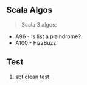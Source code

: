 Scala Algos
-----------
>Scala 3 algos:
* A96 - Is list a plaindrome?
* A100 - FizzBuzz

Test
----
1. sbt clean test